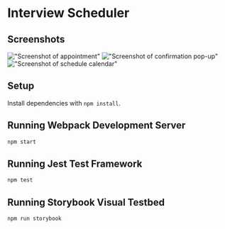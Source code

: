 # Interview Scheduler

## Screenshots
!["Screenshot of appointment"](https://github.com/brianeshores/schedular/blob/master/public/images/Appointment.png)
!["Screenshot of confirmation pop-up"](https://github.com/brianeshores/schedular/blob/master/public/images/Confirmation.png)
!["Screenshot of schedule calendar"](https://github.com/brianeshores/schedular/blob/master/public/images/schedule.png)

## Setup

Install dependencies with `npm install`.

## Running Webpack Development Server

```sh
npm start
```

## Running Jest Test Framework

```sh
npm test
```

## Running Storybook Visual Testbed

```sh
npm run storybook
```
